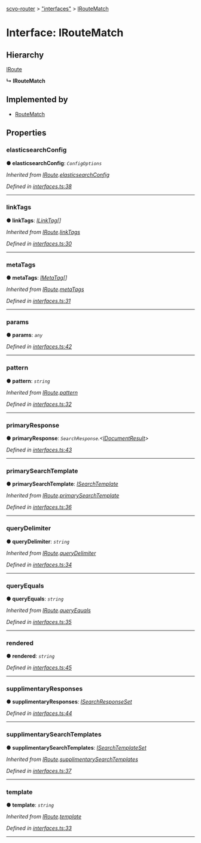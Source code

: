 [scvo-router](../README.md) > ["interfaces"](../modules/_interfaces_.md) > [IRouteMatch](../interfaces/_interfaces_.iroutematch.md)



# Interface: IRouteMatch

## Hierarchy


 [IRoute](_interfaces_.iroute.md)

**↳ IRouteMatch**







## Implemented by

* [RouteMatch](../classes/_route_match_.routematch.md)


## Properties
<a id="elasticsearchconfig"></a>

###  elasticsearchConfig

**●  elasticsearchConfig**:  *`ConfigOptions`* 

*Inherited from [IRoute](_interfaces_.iroute.md).[elasticsearchConfig](_interfaces_.iroute.md#elasticsearchconfig)*

*Defined in [interfaces.ts:38](https://github.com/scvodigital/scvo-router/blob/2753b73/src/interfaces.ts#L38)*





___

<a id="linktags"></a>

###  linkTags

**●  linkTags**:  *[ILinkTag](_interfaces_.ilinktag.md)[]* 

*Inherited from [IRoute](_interfaces_.iroute.md).[linkTags](_interfaces_.iroute.md#linktags)*

*Defined in [interfaces.ts:30](https://github.com/scvodigital/scvo-router/blob/2753b73/src/interfaces.ts#L30)*





___

<a id="metatags"></a>

###  metaTags

**●  metaTags**:  *[IMetaTag](_interfaces_.imetatag.md)[]* 

*Inherited from [IRoute](_interfaces_.iroute.md).[metaTags](_interfaces_.iroute.md#metatags)*

*Defined in [interfaces.ts:31](https://github.com/scvodigital/scvo-router/blob/2753b73/src/interfaces.ts#L31)*





___

<a id="params"></a>

###  params

**●  params**:  *`any`* 

*Defined in [interfaces.ts:42](https://github.com/scvodigital/scvo-router/blob/2753b73/src/interfaces.ts#L42)*





___

<a id="pattern"></a>

###  pattern

**●  pattern**:  *`string`* 

*Inherited from [IRoute](_interfaces_.iroute.md).[pattern](_interfaces_.iroute.md#pattern)*

*Defined in [interfaces.ts:32](https://github.com/scvodigital/scvo-router/blob/2753b73/src/interfaces.ts#L32)*





___

<a id="primaryresponse"></a>

###  primaryResponse

**●  primaryResponse**:  *`SearchResponse`.<[IDocumentResult](_interfaces_.idocumentresult.md)>* 

*Defined in [interfaces.ts:43](https://github.com/scvodigital/scvo-router/blob/2753b73/src/interfaces.ts#L43)*





___

<a id="primarysearchtemplate"></a>

###  primarySearchTemplate

**●  primarySearchTemplate**:  *[ISearchTemplate](_interfaces_.isearchtemplate.md)* 

*Inherited from [IRoute](_interfaces_.iroute.md).[primarySearchTemplate](_interfaces_.iroute.md#primarysearchtemplate)*

*Defined in [interfaces.ts:36](https://github.com/scvodigital/scvo-router/blob/2753b73/src/interfaces.ts#L36)*





___

<a id="querydelimiter"></a>

###  queryDelimiter

**●  queryDelimiter**:  *`string`* 

*Inherited from [IRoute](_interfaces_.iroute.md).[queryDelimiter](_interfaces_.iroute.md#querydelimiter)*

*Defined in [interfaces.ts:34](https://github.com/scvodigital/scvo-router/blob/2753b73/src/interfaces.ts#L34)*





___

<a id="queryequals"></a>

###  queryEquals

**●  queryEquals**:  *`string`* 

*Inherited from [IRoute](_interfaces_.iroute.md).[queryEquals](_interfaces_.iroute.md#queryequals)*

*Defined in [interfaces.ts:35](https://github.com/scvodigital/scvo-router/blob/2753b73/src/interfaces.ts#L35)*





___

<a id="rendered"></a>

###  rendered

**●  rendered**:  *`string`* 

*Defined in [interfaces.ts:45](https://github.com/scvodigital/scvo-router/blob/2753b73/src/interfaces.ts#L45)*





___

<a id="supplimentaryresponses"></a>

###  supplimentaryResponses

**●  supplimentaryResponses**:  *[ISearchResponseSet](_interfaces_.isearchresponseset.md)* 

*Defined in [interfaces.ts:44](https://github.com/scvodigital/scvo-router/blob/2753b73/src/interfaces.ts#L44)*





___

<a id="supplimentarysearchtemplates"></a>

###  supplimentarySearchTemplates

**●  supplimentarySearchTemplates**:  *[ISearchTemplateSet](_interfaces_.isearchtemplateset.md)* 

*Inherited from [IRoute](_interfaces_.iroute.md).[supplimentarySearchTemplates](_interfaces_.iroute.md#supplimentarysearchtemplates)*

*Defined in [interfaces.ts:37](https://github.com/scvodigital/scvo-router/blob/2753b73/src/interfaces.ts#L37)*





___

<a id="template"></a>

###  template

**●  template**:  *`string`* 

*Inherited from [IRoute](_interfaces_.iroute.md).[template](_interfaces_.iroute.md#template)*

*Defined in [interfaces.ts:33](https://github.com/scvodigital/scvo-router/blob/2753b73/src/interfaces.ts#L33)*





___


